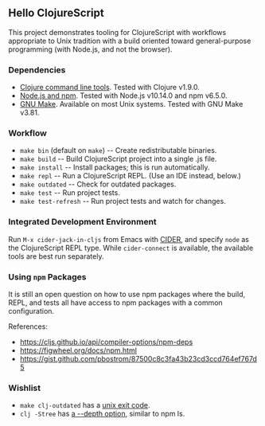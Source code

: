 ## Hello ClojureScript

This project demonstrates tooling for ClojureScript with workflows appropriate
to Unix tradition with a build oriented toward general-purpose programming
(with Node.js, and not the browser).


### Dependencies

* [Clojure command line tools][clojure cli]. Tested with Clojure v1.9.0.
* [Node.js and npm][node.js]. Tested with Node.js v10.14.0 and npm v6.5.0.
* [GNU Make][make]. Available on most Unix systems. Tested with GNU Make v3.81.

[clojure cli]: https://clojure.org/guides/getting_started
[node.js]: https://nodejs.org/
[make]: https://www.gnu.org/software/make/


### Workflow

* `make bin` (default on `make`) -- Create redistributable binaries.
* `make build` -- Build ClojureScript project into a single .js file.
* `make install` -- Install packages; this is run automatically.
* `make repl` -- Run a ClojureScript REPL. (Use an IDE instead, below.)
* `make outdated` -- Check for outdated packages.
* `make test` -- Run project tests.
* `make test-refresh` -- Run project tests and watch for changes.


### Integrated Development Environment

Run `M-x cider-jack-in-cljs` from Emacs with [CIDER][cider], and specify `node`
as the ClojureScript REPL type. While `cider-connect` is available, the
available tools are best run separately.

[cider]: https://docs.cider.mx/


### Using `npm` Packages

It is still an open question on how to use npm packages where the build, REPL,
and tests all have access to npm packages with a common configuration.

References:

* https://cljs.github.io/api/compiler-options/npm-deps
* https://figwheel.org/docs/npm.html
* https://gist.github.com/pbostrom/87500c8c3fa43b23cd3ccd764ef767d5


### Wishlist

* `make clj-outdated` has a [unix exit code][depot exit].
* `clj -Stree` has [a --depth option][tools deps tree cli], similar to npm ls.

[depot exit]: https://github.com/Olical/depot/blob/v1.5.1/src/depot/outdated/main.clj#L52
[tools deps tree cli]: https://github.com/clojure/tools.deps.alpha/blob/tools.deps.alpha-0.5.460/src/main/clojure/clojure/tools/deps/alpha/script/print_tree.clj#L26
